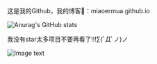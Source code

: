 这是我的Github，我的博客👀：miaoermua.github.io

![Anurag's GitHub stats](https://github-readme-stats.vercel.app/api?username=amiaoermua&show_icons=true)



我没有star太多项目不要再看了!!!∑(ﾟДﾟノ)ノ

![Image text](https://www.hualigs.cn/image/60d9b154d5f19.jpg)
